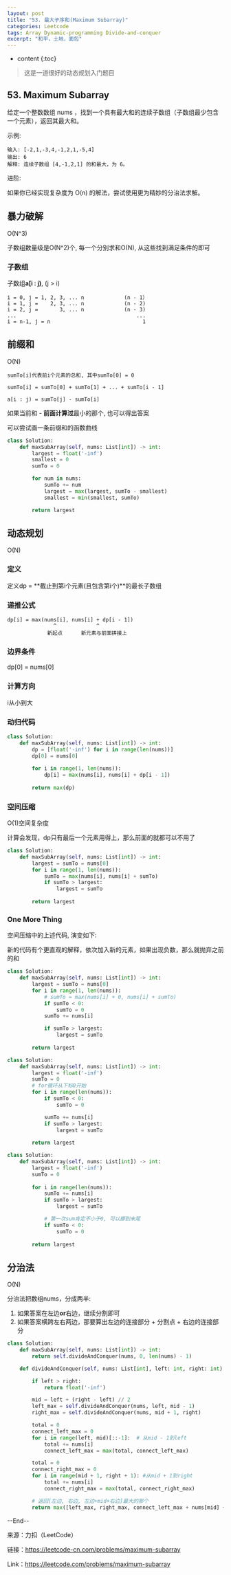 ```yaml
---
layout: post
title: "53. 最大子序和(Maximum Subarray)"
categories: Leetcode
tags: Array Dynamic-programming Divide-and-conquer
excerpt: "和平，土地，面包"
---
```


* content
{:toc}

> 这是一道很好的动态规划入门题目

## 53. Maximum Subarray

给定一个整数数组 nums ，找到一个具有最大和的连续子数组（子数组最少包含一个元素），返回其最大和。

示例:

```
输入: [-2,1,-3,4,-1,2,1,-5,4]
输出: 6
解释: 连续子数组 [4,-1,2,1] 的和最大，为 6。
```

进阶:

如果你已经实现复杂度为 O(n) 的解法，尝试使用更为精妙的分治法求解。

## 暴力破解

O(N^3)

子数组数量级是O(N^2)个, 每一个分别求和O(N), 从这些找到满足条件的即可

### 子数组

子数组**a[i : j)**, (j > i)

```
i = 0, j = 1, 2, 3, ... n             (n - 1）
i = 1, j =    2, 3, ... n             (n - 2)
i = 2, j =       3, ... n             (n - 3)
...                                       ...
i = n-1, j = n                              1
```

## 前缀和

O(N)

```
sumTo[i]代表前i个元素的总和, 其中sumTo[0] = 0

sumTo[i] = sumTo[0] + sumTo[1] + ... + sumTo[i - 1]

a[i : j) = sumTo[j] - sumTo[i]
```

如果当前和 - **前面计算过**最小的那个, 也可以得出答案

可以尝试画一条前缀和的函数曲线

```python
class Solution:
    def maxSubArray(self, nums: List[int]) -> int:
        largest = float('-inf')
        smallest = 0
        sumTo = 0

        for num in nums:
            sumTo += num
            largest = max(largest, sumTo - smallest)
            smallest = min(smallest, sumTo)

        return largest
```

## 动态规划

O(N)

### 定义

定义dp = **截止到第i个元素(且包含第i个)**的最长子数组

### 递推公式

```
dp[i] = max(nums[i], nums[i] + dp[i - 1])
               ^             ^
             新起点      新元素与前面拼接上
```

### 边界条件

dp[0] = nums[0]

### 计算方向

i从小到大

### 动归代码

```python
class Solution:
    def maxSubArray(self, nums: List[int]) -> int:
        dp = [float('-inf') for i in range(len(nums))]
        dp[0] = nums[0]
        
        for i in range(1, len(nums)):
            dp[i] = max(nums[i], nums[i] + dp[i - 1])
        
        return max(dp)
```

### 空间压缩

O(1)空间复杂度

计算会发现，dp只有最后一个元素用得上，那么前面的就都可以不用了

```python
class Solution:
    def maxSubArray(self, nums: List[int]) -> int:
        largest = sumTo = nums[0]
        for i in range(1, len(nums)):
            sumTo = max(nums[i], nums[i] + sumTo)
            if sumTo > largest:
                largest = sumTo
        
        return largest
```

### One More Thing

空间压缩中的上述代码, 演变如下:

新的代码有个更直观的解释，依次加入新的元素，如果出现负数，那么就抛弃之前的和

```python
class Solution:
    def maxSubArray(self, nums: List[int]) -> int:
        largest = sumTo = nums[0]
        for i in range(1, len(nums)):
            # sumTo = max(nums[i] + 0, nums[i] + sumTo)
            if sumTo < 0:
                sumTo = 0
            sumTo += nums[i]

            if sumTo > largest:
                largest = sumTo
        
        return largest

class Solution:
    def maxSubArray(self, nums: List[int]) -> int:
        largest = float('-inf')
        sumTo = 0
        # for循环从下标0开始
        for i in range(len(nums)):
            if sumTo < 0:
                sumTo = 0

            sumTo += nums[i]
            if sumTo > largest:
                largest = sumTo
            
        return largest

class Solution:
    def maxSubArray(self, nums: List[int]) -> int:
        largest = float('-inf')
        sumTo = 0
        
        for i in range(len(nums)):
            sumTo += nums[i]
            if sumTo > largest:
                largest = sumTo

            # 第一次sum肯定不小于0, 可以挪到末尾
            if sumTo < 0:
                sumTo = 0
            
        return largest
```

## 分治法

O(N)

分治法把数组nums，分成两半:

1. 如果答案在左边**or**右边，继续分割即可
2. 如果答案横跨左右两边，那要算出左边的连接部分 + 分割点 + 右边的连接部分

```python
class Solution:
    def maxSubArray(self, nums: List[int]) -> int:
        return self.divideAndConquer(nums, 0, len(nums) - 1)

    def divideAndConquer(self, nums: List[int], left: int, right: int) -> None:

        if left > right:
            return float('-inf')

        mid = left + (right - left) // 2
        left_max = self.divideAndConquer(nums, left, mid - 1)
        right_max = self.divideAndConquer(nums, mid + 1, right)

        total = 0
        connect_left_max = 0
        for i in range(left, mid)[::-1]:  # 从mid - 1到left
            total += nums[i]
            connect_left_max = max(total, connect_left_max)

        total = 0
        connect_right_max = 0
        for i in range(mid + 1, right + 1): #从mid + 1到right
            total += nums[i]
            connect_right_max = max(total, connect_right_max)

        # 返回[左边, 右边, 左边+mid+右边]最大的那个
        return max([left_max, right_max, connect_left_max + nums[mid] + connect_right_max])
```

--End--

来源：力扣（LeetCode）

链接：https://leetcode-cn.com/problems/maximum-subarray

Link：https://leetcode.com/problems/maximum-subarray
